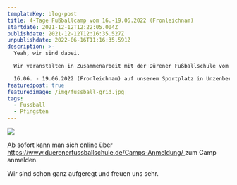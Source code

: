 ```yaml
---
templateKey: blog-post
title: 4-Tage Fußballcamp vom 16.-19.06.2022 (Fronleichnam)
startdate: 2021-12-12T12:22:05.004Z
publishdate: 2021-12-12T12:16:35.527Z
unpublishdate: 2022-06-16T11:16:35.591Z
description: >-
  Yeah, wir sind dabei. 

  Wir veranstalten in Zusammenarbeit mit der Dürener Fußballschule vom 

  16.06. - 19.06.2022 (Fronleichnam) auf unserem Sportplatz in Unzenberg ein Fußballcamp.
featuredpost: true
featuredimage: /img/fussball-grid.jpg
tags:
  - Fussball
  - Pfingsten
---
```

![](/img/fußballkinder.jpg)

Ab sofort kann man sich online über [https://www.duerenerfussballschule.de/Camps-Anmeldung/ ](https://www.duerenerfussballschule.de/Camps-Anmeldung/) zum Camp anmelden.

Wir sind schon ganz aufgeregt und freuen uns sehr.